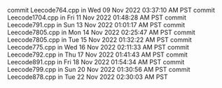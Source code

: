 commit Leecode764.cpp in Wed 09 Nov 2022 03:37:10 AM PST
commit Leecode1704.cpp in Fri 11 Nov 2022 01:48:28 AM PST
commit Leecode791.cpp in Sun 13 Nov 2022 01:01:17 AM PST
commit Leecode7805.cpp in Mon 14 Nov 2022 02:25:47 AM PST
commit Leecode7805.cpp in Tue 15 Nov 2022 01:32:22 AM PST
commit Leecode775.cpp in Wed 16 Nov 2022 02:11:33 AM PST
commit Leecode792.cpp in Thu 17 Nov 2022 01:41:43 AM PST
commit Leecode891.cpp in Fri 18 Nov 2022 01:54:34 AM PST
commit Leecode799.cpp in Sun 20 Nov 2022 01:30:56 AM PST
commit Leecode878.cpp in Tue 22 Nov 2022 02:30:03 AM PST
